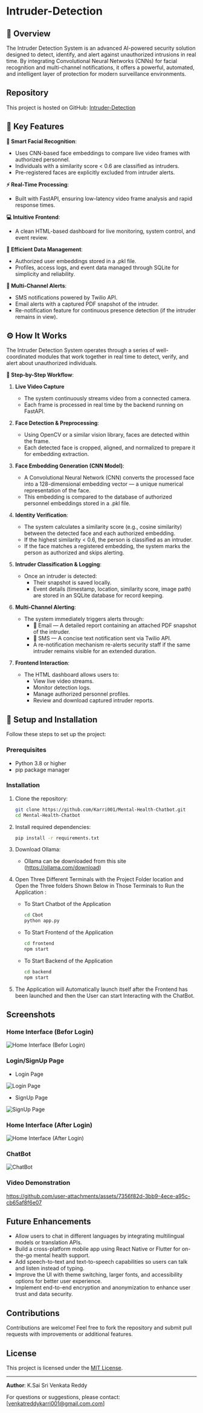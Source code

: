 # Intruder-Detection

## 🚀 Overview
 The Intruder Detection System is an advanced AI-powered security solution designed to detect, identify, and alert against unauthorized intrusions in real time. By integrating Convolutional Neural Networks (CNNs) for facial recognition and multi-channel notifications, it offers a powerful, automated, and intelligent layer of protection for modern surveillance environments.

## Repository
This project is hosted on GitHub: [Intruder-Detection](https://github.com/Karri001/Intruder-Detection)

## 🧠 Key Features

**🎯 Smart Facial Recognition**: 
   - Uses CNN-based face embeddings to compare live video frames with authorized personnel.
   - Individuals with a similarity score < 0.6 are classified as intruders.
   - Pre-registered faces are explicitly excluded from intruder alerts.

**⚡ Real-Time Processing**:
   - Built with FastAPI, ensuring low-latency video frame analysis and rapid response times.

**💻 Intuitive Frontend**:
   - A clean HTML-based dashboard for live monitoring, system control, and event review.

**💾 Efficient Data Management**:
   - Authorized user embeddings stored in a .pkl file.
   - Profiles, access logs, and event data managed through SQLite for simplicity and reliability.

**📲 Multi-Channel Alerts**:
   - SMS notifications powered by Twilio API.
   - Email alerts with a captured PDF snapshot of the intruder.
   - Re-notification feature for continuous presence detection (if the intruder remains in view).

## ⚙️ How It Works
 The Intruder Detection System operates through a series of well-coordinated modules that work together in real time to detect, verify, and alert about unauthorized individuals.

**🧩 Step-by-Step Workflow**:

  1. **Live Video Capture**
     - The system continuously streams video from a connected camera.
     - Each frame is processed in real time by the backend running on FastAPI.

  2. **Face Detection & Preprocessing**:
     - Using OpenCV or a similar vision library, faces are detected within the frame.
     - Each detected face is cropped, aligned, and normalized to prepare it for embedding extraction.
     
  3. **Face Embedding Generation (CNN Model)**:
     - A Convolutional Neural Network (CNN) converts the processed face into a 128-dimensional embedding vector — a unique numerical representation of the face.
     - This embedding is compared to the database of authorized personnel embeddings stored in a .pkl file.

  4. **Identity Verification**:
     - The system calculates a similarity score (e.g., cosine similarity) between the detected face and each authorized embedding.
     - If the highest similarity < 0.6, the person is classified as an intruder.
     - If the face matches a registered embedding, the system marks the person as authorized and skips alerting.

  5. **Intruder Classification & Logging**:
     - Once an intruder is detected:
        - Their snapshot is saved locally.
        - Event details (timestamp, location, similarity score, image path) are stored in an SQLite database for record keeping.

  6. **Multi-Channel Alerting**:
     - The system immediately triggers alerts through:
        - 📩 Email — A detailed report containing an attached PDF snapshot of the intruder.
        - 📱 SMS — A concise text notification sent via Twilio API.
        - A re-notification mechanism re-alerts security staff if the same intruder remains visible for an extended duration.
     
  7. **Frontend Interaction**:
     - The HTML dashboard allows users to:
        - View live video streams.
        - Monitor detection logs.
        - Manage authorized personnel profiles.
        - Review and download captured intruder reports.


## 🔧 Setup and Installation
Follow these steps to set up the project:

### Prerequisites
- Python 3.8 or higher
- pip package manager

### Installation
1. Clone the repository:
   ```bash
   git clone https://github.com/Karri001/Mental-Health-Chatbot.git
   cd Mental-Health-Chatbot
   ```
2. Install required dependencies:
   ```bash
   pip install -r requirements.txt
   ```
   
3. Download Ollama:
   - Ollama can be downloaded from this site (https://ollama.com/download)
4. Open Three Different Terminals with the Project Folder location and Open the Three folders Shown Below in Those Terminals to Run the Application :
   - To Start Chatbot of the Application
    
      ```bash
      cd Cbot
      python app.py
      ```
   - To Start Frontend of the Application
    
      ```bash
      cd frontend
      npm start
      ```
   - To Start Backend of the Application
    
      ```bash
      cd backend
      npm start
      ```
5. The Application will Automatically launch itself after the Frontend has been launched and then the User can start Interacting with the ChatBot.


## Screenshots
### Home Interface (Befor Login)
![Home Interface (Befor Login)](https://github.com/user-attachments/assets/2377fe66-af50-4ecd-8315-b22eac9aec46)


### Login/SignUp Page
 - Login Page
  
 ![Login Page](https://github.com/user-attachments/assets/56e2236a-e121-4816-9565-c86585ad4020)
 - SignUp Page
   
 ![SignUp Page](https://github.com/user-attachments/assets/6358af57-1b66-46ec-9968-11895ac4cae0)


### Home Interface (After Login)
![Home Interface (After Login)](https://github.com/user-attachments/assets/7cf5af7f-afe9-48fe-b6a6-ee782cdaab28)


### ChatBot
![ChatBot](https://github.com/user-attachments/assets/c773f4b0-cf7c-4cbc-b75f-106826d44ca8)


### Video Demonstration
https://github.com/user-attachments/assets/7356f82d-3bb9-4ece-a95c-cb65af8f6e07



## Future Enhancements
- Allow users to chat in different languages by integrating multilingual models or translation APIs.
- Build a cross-platform mobile app using React Native or Flutter for on-the-go mental health support.
- Add speech-to-text and text-to-speech capabilities so users can talk and listen instead of typing.
- Improve the UI with theme switching, larger fonts, and accessibility options for better user experience.
- Implement end-to-end encryption and anonymization to enhance user trust and data security.

## Contributions
Contributions are welcome! Feel free to fork the repository and submit pull requests with improvements or additional features.

## License
This project is licensed under the [MIT License](LICENSE).

---

**Author**: K.Sai Sri Venkata Reddy

For questions or suggestions, please contact: [venkatreddykarri001@gmail.com.com]
